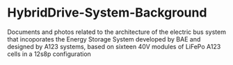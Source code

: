 # HybridDrive-System-Background
Documents and photos related to the architecture of the electric bus system that incoporates the Energy Storage System developed by BAE and designed by A123 systems, based on sixteen 40V modules of LiFePo A123 cells in a 12s8p configuration
